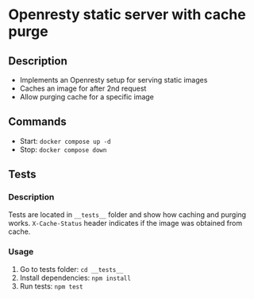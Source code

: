 # Openresty static server with cache purge

## Description

- Implements an Openresty setup for serving static images
- Caches an image for after 2nd request
- Allow purging cache for a specific image

## Commands

- Start: `docker compose up -d`
- Stop: `docker compose down`

## Tests

### Description

Tests are located in `__tests__` folder and show how caching and purging works.
`X-Cache-Status` header indicates if the image was obtained from cache.

### Usage

1. Go to tests folder: `cd __tests__`
2. Install dependencies: `npm install`
3. Run tests: `npm test`